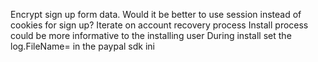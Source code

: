 Encrypt sign up form data.
Would it be better to use session instead of cookies for sign up?
Iterate on account recovery process
Install process could be more informative to the installing user
During install set the log.FileName= in the paypal sdk ini
